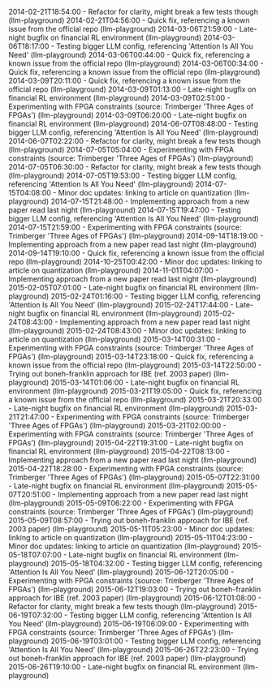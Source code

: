 2014-02-21T18:54:00 - Refactor for clarity, might break a few tests though (llm-playground)
2014-02-21T04:56:00 - Quick fix, referencing a known issue from the official repo (llm-playground)
2014-03-06T21:59:00 - Late-night bugfix on financial RL environment (llm-playground)
2014-03-06T18:17:00 - Testing bigger LLM config, referencing 'Attention Is All You Need' (llm-playground)
2014-03-06T00:44:00 - Quick fix, referencing a known issue from the official repo (llm-playground)
2014-03-06T00:34:00 - Quick fix, referencing a known issue from the official repo (llm-playground)
2014-03-09T20:11:00 - Quick fix, referencing a known issue from the official repo (llm-playground)
2014-03-09T01:13:00 - Late-night bugfix on financial RL environment (llm-playground)
2014-03-09T02:51:00 - Experimenting with FPGA constraints (source: Trimberger 'Three Ages of FPGAs') (llm-playground)
2014-03-09T06:20:00 - Late-night bugfix on financial RL environment (llm-playground)
2014-06-07T08:48:00 - Testing bigger LLM config, referencing 'Attention Is All You Need' (llm-playground)
2014-06-07T02:22:00 - Refactor for clarity, might break a few tests though (llm-playground)
2014-07-05T05:04:00 - Experimenting with FPGA constraints (source: Trimberger 'Three Ages of FPGAs') (llm-playground)
2014-07-05T06:30:00 - Refactor for clarity, might break a few tests though (llm-playground)
2014-07-05T19:53:00 - Testing bigger LLM config, referencing 'Attention Is All You Need' (llm-playground)
2014-07-15T04:08:00 - Minor doc updates: linking to article on quantization (llm-playground)
2014-07-15T21:48:00 - Implementing approach from a new paper read last night (llm-playground)
2014-07-15T19:47:00 - Testing bigger LLM config, referencing 'Attention Is All You Need' (llm-playground)
2014-07-15T21:59:00 - Experimenting with FPGA constraints (source: Trimberger 'Three Ages of FPGAs') (llm-playground)
2014-09-14T18:19:00 - Implementing approach from a new paper read last night (llm-playground)
2014-09-14T19:10:00 - Quick fix, referencing a known issue from the official repo (llm-playground)
2014-10-25T00:42:00 - Minor doc updates: linking to article on quantization (llm-playground)
2014-11-01T04:07:00 - Implementing approach from a new paper read last night (llm-playground)
2015-02-05T07:01:00 - Late-night bugfix on financial RL environment (llm-playground)
2015-02-24T01:16:00 - Testing bigger LLM config, referencing 'Attention Is All You Need' (llm-playground)
2015-02-24T17:44:00 - Late-night bugfix on financial RL environment (llm-playground)
2015-02-24T08:43:00 - Implementing approach from a new paper read last night (llm-playground)
2015-02-24T08:43:00 - Minor doc updates: linking to article on quantization (llm-playground)
2015-03-14T00:31:00 - Experimenting with FPGA constraints (source: Trimberger 'Three Ages of FPGAs') (llm-playground)
2015-03-14T23:18:00 - Quick fix, referencing a known issue from the official repo (llm-playground)
2015-03-14T22:50:00 - Trying out boneh-franklin approach for IBE (ref. 2003 paper) (llm-playground)
2015-03-14T01:06:00 - Late-night bugfix on financial RL environment (llm-playground)
2015-03-21T19:05:00 - Quick fix, referencing a known issue from the official repo (llm-playground)
2015-03-21T20:33:00 - Late-night bugfix on financial RL environment (llm-playground)
2015-03-21T21:47:00 - Experimenting with FPGA constraints (source: Trimberger 'Three Ages of FPGAs') (llm-playground)
2015-03-21T02:00:00 - Experimenting with FPGA constraints (source: Trimberger 'Three Ages of FPGAs') (llm-playground)
2015-04-22T19:31:00 - Late-night bugfix on financial RL environment (llm-playground)
2015-04-22T08:13:00 - Implementing approach from a new paper read last night (llm-playground)
2015-04-22T18:28:00 - Experimenting with FPGA constraints (source: Trimberger 'Three Ages of FPGAs') (llm-playground)
2015-05-07T22:31:00 - Late-night bugfix on financial RL environment (llm-playground)
2015-05-07T20:51:00 - Implementing approach from a new paper read last night (llm-playground)
2015-05-09T06:22:00 - Experimenting with FPGA constraints (source: Trimberger 'Three Ages of FPGAs') (llm-playground)
2015-05-09T08:57:00 - Trying out boneh-franklin approach for IBE (ref. 2003 paper) (llm-playground)
2015-05-11T05:23:00 - Minor doc updates: linking to article on quantization (llm-playground)
2015-05-11T04:23:00 - Minor doc updates: linking to article on quantization (llm-playground)
2015-05-18T07:07:00 - Late-night bugfix on financial RL environment (llm-playground)
2015-05-18T04:32:00 - Testing bigger LLM config, referencing 'Attention Is All You Need' (llm-playground)
2015-06-12T20:05:00 - Experimenting with FPGA constraints (source: Trimberger 'Three Ages of FPGAs') (llm-playground)
2015-06-12T19:03:00 - Trying out boneh-franklin approach for IBE (ref. 2003 paper) (llm-playground)
2015-06-12T01:08:00 - Refactor for clarity, might break a few tests though (llm-playground)
2015-06-19T07:32:00 - Testing bigger LLM config, referencing 'Attention Is All You Need' (llm-playground)
2015-06-19T06:09:00 - Experimenting with FPGA constraints (source: Trimberger 'Three Ages of FPGAs') (llm-playground)
2015-06-19T03:01:00 - Testing bigger LLM config, referencing 'Attention Is All You Need' (llm-playground)
2015-06-26T22:23:00 - Trying out boneh-franklin approach for IBE (ref. 2003 paper) (llm-playground)
2015-06-26T19:10:00 - Late-night bugfix on financial RL environment (llm-playground)
